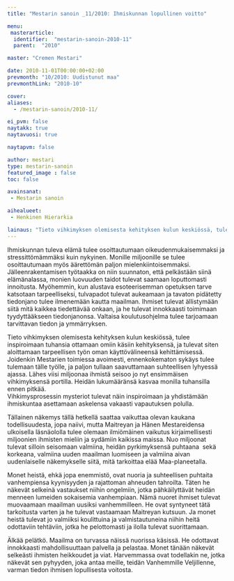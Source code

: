 ```yaml
---
title: "Mestarin sanoin _11/2010: Ihmiskunnan lopullinen voitto"

menu:
 masterarticle:
  identifier:  "mestarin-sanoin-2010-11"
  parent:  "2010"

master: "Cremen Mestari"

date: 2010-11-01T00:00:00+02:00
prevmonth: "10/2010: Uudistunut maa"
prevmonthLink: "2010-10"

cover:
aliases:
  - /mestarin-sanoin/2010-11/

ei_pvm: false
naytakk: true
naytavuosi: true

naytapvm: false

author: mestari
type: mestarin-sanoin
featured_image : false
toc: false

avainsanat:
 - Mestarin sanoin

aihealueet:
 - Henkinen Hierarkia

lainaus: "Tieto vihkimyksen olemisesta kehityksen kulun keskiössä, tulee inspiroimaan tuhansia ottamaan omiin käsiin kehityksensä, ja tulevat siten aloittamaan tarpeellisen työn oman käyttövälineensä kehittämisessä. Joidenkin Mestarien toimiessa avoimesti, ennenkokematon sykäys tulee tulemaan tälle työlle, ja paljon tullaan saavuttamaan suhteellisen lyhyessä ajassa."
---
```

<p>Ihmiskunnan tuleva elämä tulee osoittautumaan oikeudenmukaisemmaksi ja stressittömämmäksi kuin nykyinen. Monille miljoonille se tulee osoittautumaan myös äärettömän paljon mielenkiintoisemmaksi. Jälleenrakentamisen työtaakka on niin suunnaton, että pelkästään siinä elämänalassa, monien luovuuden taidot tulevat saamaan loputtomasti innoitusta. Myöhemmin, kun alustava esoteerisemman opetuksen tarve katsotaan tarpeelliseksi, tulvapadot tulevat aukeamaan ja tavaton pidätetty tiedonjano tulee ilmenemään kautta maailman. Ihmiset tulevat ällistymään siitä mitä kaikkea tiedettävää onkaan, ja he tulevat innokkaasti toimimaan tyydyttääkseen tiedonjanonsa. Valtaisa koulutusohjelma tulee tarjoamaan tarvittavan tiedon ja ymmärryksen.</p>
<p>Tieto vihkimyksen olemisesta kehityksen kulun keskiössä, tulee inspiroimaan tuhansia ottamaan omiin käsiin kehityksensä, ja tulevat siten aloittamaan tarpeellisen työn oman käyttövälineensä kehittämisessä. Joidenkin Mestarien toimiessa avoimesti, ennenkokematon sykäys tulee tulemaan tälle työlle, ja paljon tullaan saavuttamaan suhteellisen lyhyessä ajassa. Lähes viisi miljoonaa ihmistä seisoo jo nyt ensimmäisen vihkimyksensä portilla. Heidän lukumääränsä kasvaa monilla tuhansilla ennen pitkää.<br>
Vihkimysprosessin mysteriot tulevat näin inspiroimaan ja yhdistämään ihmiskuntaa asettamaan askelensa vakaasti vapautuksen polulla.</p>
<p>Tällainen näkemys tällä hetkellä saattaa vaikuttaa olevan kaukana todellisuudesta, jopa naiivi, mutta Maitreyan ja Hänen Mestareidensa ulkoisella läsnäololla tulee olemaan ilmiömäinen vaikutus kirjaimellisesti miljoonien ihmisten mieliin ja sydämiin kaikissa maissa. Nuo miljoonat tulevat silloin seisomaan valmiina, heidän pyrkimyksensä puhtaana&nbsp; sekä korkeana, valmiina uuden maailman luomiseen ja valmiina aivan uudenlaiselle näkemykselle siitä, mitä tarkoittaa elää Maa-planeetalla.</p>
<p>Monet heistä, ehkä jopa enemmistö, ovat nuoria ja suhteellisen puhtaita vanhempiensa kyynisyyden ja rajattoman ahneuden tahroilta. Täten he näkevät selkeinä vastaukset niihin ongelmiin, jotka pähkäilyttävät heidän menneen lumeiden sokaisemia vanhempiaan. Nämä nuoret ihmiset tulevat muovaamaan maailman uusiksi vanhemmilleen. He ovat syntyneet tätä tarkoitusta varten ja he tulevat vastaamaan Maitreyan kutsuun. Ja monet heistä tulevat jo valmiiksi koulittuina ja valmistautuneina niihin heitä odottaviin tehtäviin, jotka he pelottomasti ja ilolla tulevat suorittamaan.</p>
<p>Älkää pelätkö. Maailma on turvassa näissä nuorissa käsissä. He odottavat innokkaasti mahdollisuuttaan palvella ja pelastaa. Monet tänään näkevät selkeästi ihmisten heikkoudet ja viat. Harvemmassa ovat todellakin ne, jotka näkevät sen pyhyyden, joka antaa meille, teidän Vanhemmille Veljillenne, varman tiedon ihmisen lopullisesta voitosta.</p>